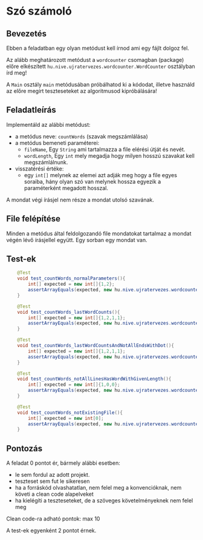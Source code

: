 # Szó számoló
## Bevezetés
Ebben a feladatban egy olyan metódust kell írnod ami egy fájlt dolgoz fel.

Az alább meghatározott metódust a `wordcounter` csomagban (package) előre elkészített `hu.nive.ujratervezes.wordcounter.WordCounter` osztályban írd meg!

A `Main` osztály `main` metódusában próbálhatod ki a kódodat, illetve használd
az előre megírt teszteseteket az algoritmusod kipróbálására!

## Feladatleírás
Implementáld az alábbi metódust:

- a metódus neve: `countWords` (szavak megszámlálása)
- a metódus bemeneti paraméterei:
    - `fileName`, Egy `String` ami tartalmazza a file elérési útját és nevét.
    - `wordLength`, Egy `int` mely megadja hogy milyen hosszú szavakat kell megszámlálnunk. 
- visszatérési értéke:
  - egy `int[]` melynek az elemei azt adják meg hogy a file egyes soraiba, hány olyan szó van melynek hossza egyezik a paraméterként megadott hosszal.
  
A mondat végi írásjel nem része a mondat utolsó szavának.

## File felépítése
Minden a metódus által feldolgozandó file mondatokat tartalmaz a mondat végén lévő írásjellel együtt.
Egy sorban egy mondat van. 

## Test-ek
```java
    @Test
    void test_countWords_normalParameters(){
        int[] expected = new int[]{1,2};
        assertArrayEquals(expected, new hu.nive.ujratervezes.wordcounter.WordCounter().countWords("src/main/resources/test1.txt", 2) );
    }

    @Test
    void test_countWords_lastWordCounts(){
        int[] expected = new int[]{1,2,1,1};
        assertArrayEquals(expected, new hu.nive.ujratervezes.wordcounter.WordCounter().countWords("src/main/resources/test2.txt", 4) );
    }

    @Test
    void test_countWords_lastWordCountsAndNotAllEndsWithDot(){
        int[] expected = new int[]{1,2,1,1};
        assertArrayEquals(expected, new hu.nive.ujratervezes.wordcounter.WordCounter().countWords("src/main/resources/test3.txt", 4) );
    }

    @Test
    void test_countWords_notAllLinesHasWordWithGivenLength(){
        int[] expected = new int[]{1,0,0};
        assertArrayEquals(expected, new hu.nive.ujratervezes.wordcounter.WordCounter().countWords("src/main/resources/test4.txt", 11) );
    }

    @Test
    void test_countWords_notExistingFile(){
        int[] expected = new int[0];
        assertArrayEquals(expected, new hu.nive.ujratervezes.wordcounter.WordCounter().countWords("notExistingFile", 0) );
    }
```

## Pontozás

A feladat 0 pontot ér, bármely alábbi esetben:
- le sem fordul az adott projekt.
- teszteset sem fut le sikeresen
- ha a forráskód olvashatatlan, nem felel meg a konvencióknak, nem követi a clean code alapelveket
- ha kielégíti a teszteseteket, de a szöveges követelményeknek nem felel meg

Clean code-ra adható pontok: max 10

A test-ek egyenként 2 pontot érnek.
